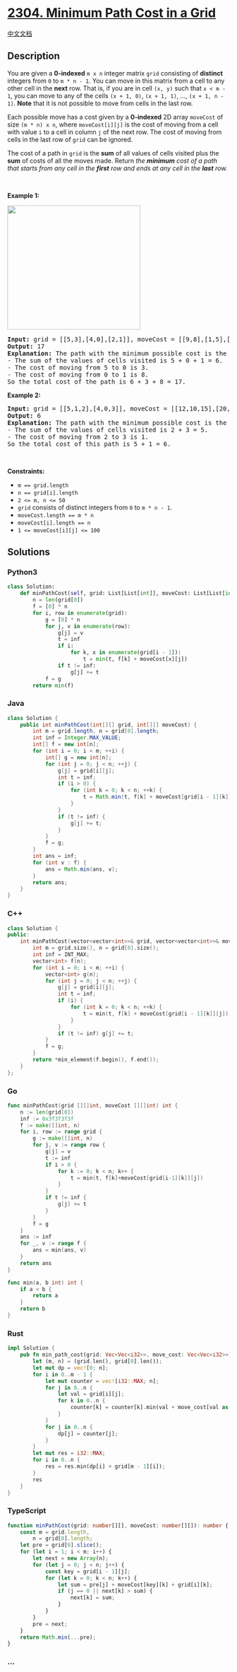 # [2304. Minimum Path Cost in a Grid](https://leetcode.com/problems/minimum-path-cost-in-a-grid)

[中文文档](/solution/2300-2399/2304.Minimum%20Path%20Cost%20in%20a%20Grid/README.md)

## Description

<p>You are given a <strong>0-indexed</strong> <code>m x n</code> integer matrix <code>grid</code> consisting of <strong>distinct</strong> integers from <code>0</code> to <code>m * n - 1</code>. You can move in this matrix from a cell to any other cell in the <strong>next</strong> row. That is, if you are in cell <code>(x, y)</code> such that <code>x &lt; m - 1</code>, you can move to any of the cells <code>(x + 1, 0)</code>, <code>(x + 1, 1)</code>, ..., <code>(x + 1, n - 1)</code>. <strong>Note</strong> that it is not possible to move from cells in the last row.</p>

<p>Each possible move has a cost given by a <strong>0-indexed</strong> 2D array <code>moveCost</code> of size <code>(m * n) x n</code>, where <code>moveCost[i][j]</code> is the cost of moving from a cell with value <code>i</code> to a cell in column <code>j</code> of the next row. The cost of moving from cells in the last row of <code>grid</code> can be ignored.</p>

<p>The cost of a path in <code>grid</code> is the <strong>sum</strong> of all values of cells visited plus the <strong>sum</strong> of costs of all the moves made. Return <em>the <strong>minimum</strong> cost of a path that starts from any cell in the <strong>first</strong> row and ends at any cell in the <strong>last</strong> row.</em></p>

<p>&nbsp;</p>
<p><strong class="example">Example 1:</strong></p>
<img alt="" src="https://fastly.jsdelivr.net/gh/doocs/leetcode@main/solution/2300-2399/2304.Minimum%20Path%20Cost%20in%20a%20Grid/images/griddrawio-2.png" style="width: 301px; height: 281px;" />
<pre>
<strong>Input:</strong> grid = [[5,3],[4,0],[2,1]], moveCost = [[9,8],[1,5],[10,12],[18,6],[2,4],[14,3]]
<strong>Output:</strong> 17
<strong>Explanation: </strong>The path with the minimum possible cost is the path 5 -&gt; 0 -&gt; 1.
- The sum of the values of cells visited is 5 + 0 + 1 = 6.
- The cost of moving from 5 to 0 is 3.
- The cost of moving from 0 to 1 is 8.
So the total cost of the path is 6 + 3 + 8 = 17.
</pre>

<p><strong class="example">Example 2:</strong></p>

<pre>
<strong>Input:</strong> grid = [[5,1,2],[4,0,3]], moveCost = [[12,10,15],[20,23,8],[21,7,1],[8,1,13],[9,10,25],[5,3,2]]
<strong>Output:</strong> 6
<strong>Explanation:</strong> The path with the minimum possible cost is the path 2 -&gt; 3.
- The sum of the values of cells visited is 2 + 3 = 5.
- The cost of moving from 2 to 3 is 1.
So the total cost of this path is 5 + 1 = 6.
</pre>

<p>&nbsp;</p>
<p><strong>Constraints:</strong></p>

<ul>
	<li><code>m == grid.length</code></li>
	<li><code>n == grid[i].length</code></li>
	<li><code>2 &lt;= m, n &lt;= 50</code></li>
	<li><code>grid</code> consists of distinct integers from <code>0</code> to <code>m * n - 1</code>.</li>
	<li><code>moveCost.length == m * n</code></li>
	<li><code>moveCost[i].length == n</code></li>
	<li><code>1 &lt;= moveCost[i][j] &lt;= 100</code></li>
</ul>

## Solutions

<!-- tabs:start -->

### **Python3**

```python
class Solution:
    def minPathCost(self, grid: List[List[int]], moveCost: List[List[int]]) -> int:
        n = len(grid[0])
        f = [0] * n
        for i, row in enumerate(grid):
            g = [0] * n
            for j, v in enumerate(row):
                g[j] = v
                t = inf
                if i:
                    for k, x in enumerate(grid[i - 1]):
                        t = min(t, f[k] + moveCost[x][j])
                if t != inf:
                    g[j] += t
            f = g
        return min(f)
```

### **Java**

```java
class Solution {
    public int minPathCost(int[][] grid, int[][] moveCost) {
        int m = grid.length, n = grid[0].length;
        int inf = Integer.MAX_VALUE;
        int[] f = new int[n];
        for (int i = 0; i < m; ++i) {
            int[] g = new int[n];
            for (int j = 0; j < n; ++j) {
                g[j] = grid[i][j];
                int t = inf;
                if (i > 0) {
                    for (int k = 0; k < n; ++k) {
                        t = Math.min(t, f[k] + moveCost[grid[i - 1][k]][j]);
                    }
                }
                if (t != inf) {
                    g[j] += t;
                }
            }
            f = g;
        }
        int ans = inf;
        for (int v : f) {
            ans = Math.min(ans, v);
        }
        return ans;
    }
}
```

### **C++**

```cpp
class Solution {
public:
    int minPathCost(vector<vector<int>>& grid, vector<vector<int>>& moveCost) {
        int m = grid.size(), n = grid[0].size();
        int inf = INT_MAX;
        vector<int> f(n);
        for (int i = 0; i < m; ++i) {
            vector<int> g(n);
            for (int j = 0; j < n; ++j) {
                g[j] = grid[i][j];
                int t = inf;
                if (i) {
                    for (int k = 0; k < n; ++k) {
                        t = min(t, f[k] + moveCost[grid[i - 1][k]][j]);
                    }
                }
                if (t != inf) g[j] += t;
            }
            f = g;
        }
        return *min_element(f.begin(), f.end());
    }
};
```

### **Go**

```go
func minPathCost(grid [][]int, moveCost [][]int) int {
	n := len(grid[0])
	inf := 0x3f3f3f3f
	f := make([]int, n)
	for i, row := range grid {
		g := make([]int, n)
		for j, v := range row {
			g[j] = v
			t := inf
			if i > 0 {
				for k := 0; k < n; k++ {
					t = min(t, f[k]+moveCost[grid[i-1][k]][j])
				}
			}
			if t != inf {
				g[j] += t
			}
		}
		f = g
	}
	ans := inf
	for _, v := range f {
		ans = min(ans, v)
	}
	return ans
}

func min(a, b int) int {
	if a < b {
		return a
	}
	return b
}
```

### **Rust**

```rust
impl Solution {
    pub fn min_path_cost(grid: Vec<Vec<i32>>, move_cost: Vec<Vec<i32>>) -> i32 {
        let (m, n) = (grid.len(), grid[0].len());
        let mut dp = vec![0; n];
        for i in 0..m - 1 {
            let mut counter = vec![i32::MAX; n];
            for j in 0..n {
                let val = grid[i][j];
                for k in 0..n {
                    counter[k] = counter[k].min(val + move_cost[val as usize][k] + dp[j]);
                }
            }
            for j in 0..n {
                dp[j] = counter[j];
            }
        }
        let mut res = i32::MAX;
        for i in 0..n {
            res = res.min(dp[i] + grid[m - 1][i]);
        }
        res
    }
}
```

### **TypeScript**

```ts
function minPathCost(grid: number[][], moveCost: number[][]): number {
    const m = grid.length,
        n = grid[0].length;
    let pre = grid[0].slice();
    for (let i = 1; i < m; i++) {
        let next = new Array(n);
        for (let j = 0; j < n; j++) {
            const key = grid[i - 1][j];
            for (let k = 0; k < n; k++) {
                let sum = pre[j] + moveCost[key][k] + grid[i][k];
                if (j == 0 || next[k] > sum) {
                    next[k] = sum;
                }
            }
        }
        pre = next;
    }
    return Math.min(...pre);
}
```

### **...**

```

```

<!-- tabs:end -->
